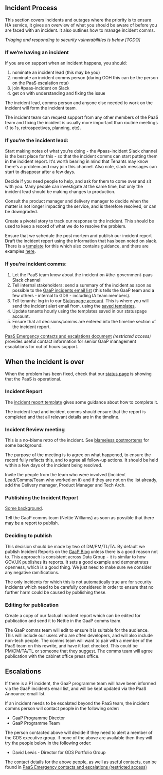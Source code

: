 ## Incident Process
This section covers incidents and outages where the priority is to ensure HA service, it gives an overview of what you should be aware of before you are faced with an incident. It also outlines how to manage incident comms.

*Triaging and responding to security vulnerabilities is below [TODO]*

### If we’re having an incident

If you are on support when an incident happens, you should:

1. nominate an incident lead (this may be you)
2. nominate an incident comms person (during OOH this can be the person on the PaaS escalation rota)
3. join #paas-incident on Slack
4. get on with understanding and fixing the issue

The incident lead, comms person and anyone else needed to work on the incident will form the incident team.

The incident team can request support from any other members of the PaaS team and fixing the incident is usually more important than routine meetings (1 to 1s, retrospectives, planning, etc).

### If you’re the incident lead:

Start making notes of what you’re doing - the #paas-incident Slack channel is the best place for this - so that the incident comms can start putting them in the incident report. It's worth bearing in mind that Tenants may know there's a problem and may join this channel. Also note, slack messages can start to disappear after a few days.

Decide if you need people to help, and ask for them to come over and sit with you. Many people can investigate at the same time, but only the incident lead should be making changes to production.

Consult the product manager and delivery manager to decide when the matter is not longer impacting the service, and is therefore resolved, or can be downgraded.

Create a pivotal story to track our response to the incident. This should be used to keep a record of what we do to resolve the problem.

Ensure that we schedule the post mortem and publish our incident report Draft the incident report using the information that has been noted on slack. There is a [template](https://docs.google.com/a/digital.cabinet-office.gov.uk/document/d/155yrsyhHM9Feh-ucxLzyj7toIb2sMK8KiGVdEFLcyfQ/edit?usp=sharing) for this which also contains guidance, and there are examples [here](https://drive.google.com/drive/folders/0B5fiQJfQc7tRUVBTcjVfTFhVWUU?usp=sharing).

### If you’re incident comms:

1. Let the PaaS team know about the incident on #the-government-paas Slack channel
2. Tell internal stakeholders: send a summary of the incident as soon as possible to the [GaaP incidents email list](mailto:gaap-incidents@digital.cabinet-office.gov.uk) (this tells the GaaP team and a few others - internal to GDS - including IA team members).
3. Tell tenants: log in to our [Statuspage account](https://www.statuspage.io/). This is where you will send the incident alert email from, using the [saved templates](https://manage.statuspage.io/pages/h4wt7brwsqr0).
5. Update tenants hourly using the templates saved in our statuspage account.
6. Ensure that all decisions/comms are entered into the timeline section of the incident report.

[PaaS Emergency contacts and escalations document](https://docs.google.com/a/digital.cabinet-office.gov.uk/document/d/1_6zxOjvwY-zrf1D8eDNT9AeRhlcPAocBhC8dmHfRw0Y/edit?usp=sharing) *(restricted access)* provides useful contact information for senior GaaP management escalations for out of hours support.


## When the incident is over

When the problem has been fixed, check that our [status page](https://status.cloud.service.gov.uk/) is showing that the PaaS is operational.

### Incident Report
The [incident report template](https://docs.google.com/a/digital.cabinet-office.gov.uk/document/d/155yrsyhHM9Feh-ucxLzyj7toIb2sMK8KiGVdEFLcyfQ/edit?usp=sharing) gives some guidance about how to complete it.

The incident lead and incident comms should ensure that the report is completed and that all relevant details are in the timeline.

### Incident Review meeting

This is a no-blame retro of the incident. See [blameless postmortems](https://codeascraft.com/2012/05/22/blameless-postmortems/) for some background.

The purpose of the meeting is to agree on what happened, to ensure the record fully reflects this, and to agree all follow-up actions. It should be held within a few days of the incident being resolved.

Invite the people from the team who were involved (Incident Lead/Comms/Team who worked on it) and if they are not on the list already, add the Delivery manager, Product Manager and Tech Arch.

### Publishing the Incident Report
[Some background](https://www.pivotaltracker.com/n/projects/1275640/stories/121574573).

Tell the GaaP comms team (Nettie Williams) as soon as possible that there may be a report to publish.

### Deciding to publish
This decision should be made by two of DM/PM/TL/TA.
By default we publish Incident Reports on the [GaaP Blog](https://governmentasaplatform.blog.gov.uk/) unless there is a good reason not to. This approach is consistent across Data Group - it is similar to how GOV.UK publishes its reports. It sets a good example and demonstrates openness, which is a good thing. We just need to make sure we consider any negative ramifications.

The only incidents for which this is not automatically true are for security incidents which need to be carefully considered in order to ensure that no further harm could be caused by publishing these.

### Editing for publication

Create a copy of our factual incident report which can be edited for publication and send it to Nettie in the GaaP comms team.

The GaaP comms team will edit to ensure it is suitable for the audience. This will include our users who are often developers, and will also include non-tech people. The comms team will want to pair with a member of the PaaS team on this rewrite, and have it fact checked. This could be PM/DM/TA/TL or someone that they suggest.
The comms team will agree publication with the cabinet office press office.


## Escalations

If there is a P1 incident, the GaaP programme team will have been informed via the GaaP incidents email list, and will be kept updated via the PaaS Announce email list.

If an incident needs to be escalated beyond the PaaS team, the incident comms person will contact people in the following order:

* GaaP Programme Director
* GaaP Programme Team

The person contacted above will decide if they need to alert a member of the GDS executive group. If none of the above are available then they will try the people below in the following order:

* David Lewis - Director for GDS Portfolio Group

The contact details for the above people, as well as useful contacts, can be found in
[PaaS Emergency contacts and escalations (restricted access)](https://docs.google.com/a/digital.cabinet-office.gov.uk/document/d/1_6zxOjvwY-zrf1D8eDNT9AeRhlcPAocBhC8dmHfRw0Y/edit?usp=sharing)

